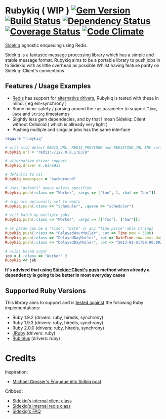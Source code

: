 # Rubykiq ( WIP ) [![Gem Version](https://badge.fury.io/rb/rubykiq.png)][gem] [![Build Status](https://travis-ci.org/karlfreeman/rubykiq.png?branch=master)][travis] [![Dependency Status](https://gemnasium.com/karlfreeman/rubykiq.png?travis)][gemnasium] [![Coverage Status](https://coveralls.io/repos/karlfreeman/rubykiq/badge.png?branch=master)][coveralls] [![Code Climate](https://codeclimate.com/github/karlfreeman/rubykiq.png)][codeclimate]

[Sidekiq] agnostic enqueuing using Redis.

[gem]: https://rubygems.org/gems/rubykiq
[travis]: http://travis-ci.org/karlfreeman/rubykiq
[gemnasium]: https://gemnasium.com/karlfreeman/rubykiq
[coveralls]: https://coveralls.io/r/karlfreeman/rubykiq
[codeclimate]: https://codeclimate.com/github/karlfreeman/rubykiq

[sidekiq]: http://mperham.github.com/sidekiq/

Sidekiq is a fantastic message processing library which has a simple and stable message format. Rubykiq aims to be a portable library to push jobs in to Sidekiq with as little overhead as possible Whilst having feature parity on Sidekiq::Client's conventions.

## Features / Usage Examples

* [Redis][] has support for [alternative drivers](https://github.com/redis/redis-rb#alternate-drivers), Rubykiq is tested with these in mind. ( eg em-synchrony )
* Some minor safety / parsing around the `:at` parameter to support `Time`, `Date` and `String` timestamps
* Slightly less gem dependecies, and by that I mean Sidekiq::Client without Celluloid ( which is allready very light )
* Pushing multiple and singular jobs has the same interface

[redis]: https://github.com/redis/redis-rb


```ruby
require "rubykiq"

# will also detect REDIS_URL, REDIS_PROVIDER and REDISTOGO_URL ENV variables
Rubykiq.url = "redis://127.0.0.1:6379"

# alternative driver support
Rubykiq.driver = :hiredis

# defaults to nil
Rubykiq.namespace = "background"

# uses "default" queue unless specified
Rubykiq.push(:class => "Worker", :args => ["foo", 1, :bat => "bar"])

# args are optionally set to empty
Rubykiq.push(:class => "Scheduler", :queue => "scheduler")

# will batch up multiple jobs
Rubykiq.push(:class => "Worker", :args => [["foo"], ["bar"]]) 

# at param can be a "Time", "Date" or any "Time.parse"-able strings
Rubykiq.push(:class => "DelayedHourMailer", :at => Time.now + 3600)
Rubykiq.push(:class => "DelayedDayMailer", :at => DateTime.now.next_day)
Rubykiq.push(:class => "DelayedDayMailer", :at => "2013-01-01T09:00:00Z")

# alias based sugar
job = { :class => "Worker" }
Rubykiq << job
```
__It's advised that using [Sidekiq::Client's push] method when already a dependency is going to be better in most everyday cases__

[sidekiq::client's push]: https://github.com/mperham/sidekiq/blob/master/lib/sidekiq/client.rb#L36

## Supported Ruby Versions
This library aims to support and is [tested against][travis] the following Ruby
implementations:

* Ruby 1.9.2 (drivers: ruby, hiredis, synchrony)
* Ruby 1.9.3 (drivers: ruby, hiredis, synchrony)
* Ruby 2.0.0 (drivers: ruby, hiredis, synchrony)
* [JRuby][] (drivers: ruby)
* [Rubinius][] (drivers: ruby)

[jruby]: http://www.jruby.org/
[rubinius]: http://rubini.us/

# Credits

Inspiration:

- [Michael Grosser's Enqueue into Sidkiq post](http://grosser.it/2013/01/17/enqueue-into-sidekiq-via-pure-redis-without-loading-sidekiq/)

Cribbed:

- [Sidekiq's internal client class](https://github.com/mperham/sidekiq/blob/master/lib/sidekiq/client.rb)
- [Sidekiq's internal redis class](https://github.com/mperham/sidekiq/blob/master/lib/sidekiq/redis_connection.rb)
- [Sidekiq's FAQ](https://github.com/mperham/sidekiq/wiki/FAQ)
